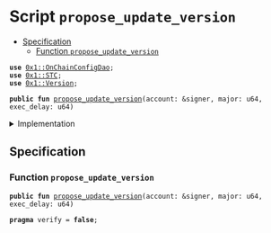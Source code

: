 
<a name="propose_update_version"></a>

# Script `propose_update_version`



-  [Specification](#@Specification_0)
    -  [Function `propose_update_version`](#@Specification_0_propose_update_version)


<pre><code><b>use</b> <a href="../../modules/doc/OnChainConfigDao.md#0x1_OnChainConfigDao">0x1::OnChainConfigDao</a>;
<b>use</b> <a href="../../modules/doc/STC.md#0x1_STC">0x1::STC</a>;
<b>use</b> <a href="../../modules/doc/Version.md#0x1_Version">0x1::Version</a>;
</code></pre>




<pre><code><b>public</b> <b>fun</b> <a href="propose_update_version.md#propose_update_version">propose_update_version</a>(account: &signer, major: u64, exec_delay: u64)
</code></pre>



<details>
<summary>Implementation</summary>


<pre><code><b>fun</b> <a href="propose_update_version.md#propose_update_version">propose_update_version</a>(account: &signer,
    major: u64,
    exec_delay: u64) {
    <b>let</b> version = <a href="../../modules/doc/Version.md#0x1_Version_new_version">Version::new_version</a>(major);
    <a href="../../modules/doc/OnChainConfigDao.md#0x1_OnChainConfigDao_propose_update">OnChainConfigDao::propose_update</a>&lt;<a href="../../modules/doc/STC.md#0x1_STC_STC">STC::STC</a>, <a href="../../modules/doc/Version.md#0x1_Version_Version">Version::Version</a>&gt;(account, version, exec_delay);
}
</code></pre>



</details>

<a name="@Specification_0"></a>

## Specification


<a name="@Specification_0_propose_update_version"></a>

### Function `propose_update_version`


<pre><code><b>public</b> <b>fun</b> <a href="propose_update_version.md#propose_update_version">propose_update_version</a>(account: &signer, major: u64, exec_delay: u64)
</code></pre>




<pre><code><b>pragma</b> verify = <b>false</b>;
</code></pre>
